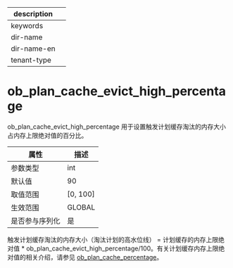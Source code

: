 |description||
|---|---|
|keywords||
|dir-name||
|dir-name-en||
|tenant-type||

# ob_plan_cache_evict_high_percentage

ob_plan_cache_evict_high_percentage 用于设置触发计划缓存淘汰的内存大小占内存上限绝对值的百分比。

| **属性**  |   **描述**   |
|---------|------------|
| 参数类型    | int        |
| 默认值     | 90         |
| 取值范围    | \[0, 100\] |
| 生效范围    | GLOBAL     |
| 是否参与序列化 | 是          |

触发计划缓存淘汰的内存大小（淘汰计划的高水位线） = 计划缓存的内存上限绝对值 \* ob_plan_cache_evict_high_percentage/100。有关计划缓存内存上限绝对值的相关介绍，请参见 [ob_plan_cache_percentage](../300.global-system-variable/8600.ob_plan_cache_percentage-global.md)。
